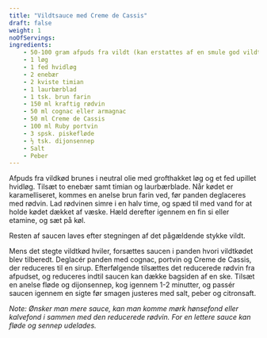 ```yaml
---
title: "Vildtsauce med Creme de Cassis"
draft: false
weight: 1
noOfServings: 
ingredients:
	- 50-100 gram afpuds fra vildt (kan erstattes af en smule god vildtfond)
	- 1 løg
	- 1 fed hvidløg
	- 2 enebær
	- 2 kviste timian
	- 1 laurbærblad
	- 1 tsk. brun farin
	- 150 ml kraftig rødvin
	- 50 ml cognac eller armagnac
	- 50 ml Creme de Cassis
	- 100 ml Ruby portvin
	- 3 spsk. piskefløde
	- ½ tsk. dijonsennep
	- Salt
	- Peber
---
```


Afpuds fra vildkød brunes i neutral olie med grofthakket løg og et fed
upillet hvidløg. Tilsæt to enebær samt timian og laurbærblade. Når kødet
er karamelliseret, kommes en anelse brun farin ved, før panden
deglaceres med rødvin. Lad rødvinen simre i en halv time, og spæd til
med vand for at holde kødet dækket af væske. Hæld derefter igennem en
fin si eller etamine, og sæt på køl.

Resten af saucen laves efter stegningen af det pågældende stykke vildt.

Mens det stegte vildtkød hviler, forsættes saucen i panden hvori
vildtkødet blev tilberedt. Deglacér panden med cognac, portvin og Creme
de Cassis, der reduceres til en sirup. Efterfølgende tilsættes det
reducerede rødvin fra afpudset, og reduceres indtil saucen kan dække
bagsiden af en ske. Tilsæt en anelse fløde og dijonsennep, kog igennem
1-2 minutter, og passér saucen igennem en sigte før smagen justeres med
salt, peber og citronsaft.

*Note: Ønsker man mere sauce, kan man komme mørk hønsefond eller
kalvefond i sammen med den reducerede rødvin. For en lettere sauce kan
fløde og sennep udelades.*

